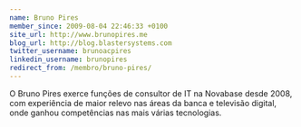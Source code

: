 ```yaml
---
name: Bruno Pires
member_since: 2009-08-04 22:46:33 +0100
site_url: http://www.brunopires.me
blog_url: http://blog.blastersystems.com
twitter_username: brunoacpires
linkedin_username: brunopires
redirect_from: /membro/bruno-pires/
---
```

O Bruno Pires exerce funções de consultor de IT na Novabase desde 2008, com experiência de maior relevo nas áreas da banca e televisão digital, onde ganhou competências nas mais várias tecnologias.

